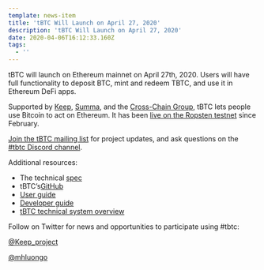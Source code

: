 ```yaml
---
template: news-item
title: 'tBTC Will Launch on April 27, 2020'
description: 'tBTC Will Launch on April 27, 2020'
date: 2020-04-06T16:12:33.160Z
tags:
  - ''
---
```

tBTC will launch on Ethereum mainnet on April 27th, 2020. Users will have full functionality to deposit BTC, mint and redeem TBTC, and use it in Ethereum DeFi apps.

Supported by [Keep](http://keep.network), [Summa](https://summa.one/), and the [Cross-Chain Group](https://www.crosschain.group/), tBTC lets people use Bitcoin to act on Ethereum. It has been [live on the Ropsten testnet](https://tbtc.network/news/2020-02-14-ropsten) since February.

[Join the tBTC mailing list](https://tbtc.network/#mailing-list) for project updates, and ask questions on the [\#tbtc Discord channel](https://discord.gg/wYezN7v).

Additional resources:

* The technical [spec](http://docs.keep.network/tbtc/index.pdf)
* tBTC’s[GitHub](https://github.com/keep-network/tbtc)
* [User guide](https://tbtc.network/developers/how-to-use-the-tbtc-dapp)
* [Developer guide](https://tbtc.network/developers/how-to-integrate-tbtc-into-your-defi-dapp)
* [tBTC technical system overview](https://tbtc.network/developers/tbtc-technical-system-overview)

Follow on Twitter for news and opportunities to participate using #tbtc:

[@Keep_project](https://twitter.com/keep_project)

[@mhluongo](https://twitter.com/mhluongo)
